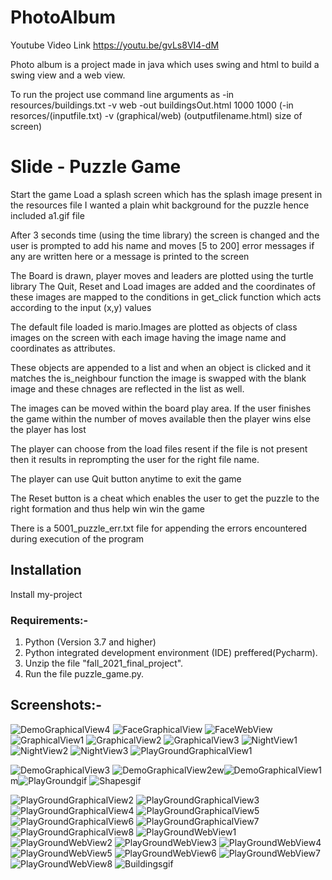 # PhotoAlbum

Youtube Video Link https://youtu.be/gvLs8VI4-dM

Photo album is a project made in java which uses swing and html to build a swing view and a web view. 

To run the project use command line arguments as 
-in resources/buildings.txt -v web -out buildingsOut.html 1000 1000
(-in resorces/(inputfile.txt) -v (graphical/web) (outputfilename.html) size of screen)
# Slide - Puzzle Game

Start the game 
Load a splash screen which has the splash image present in the resources file
I wanted a plain whit background for the puzzle hence included a1.gif file

After 3 seconds time (using the time library) the screen is changed and the user is prompted to 
add his name and moves [5 to 200]
error messages if any are written here or a message is printed to the screen

The Board is drawn, player moves and leaders are plotted using the turtle library
The Quit, Reset and Load images are added and the coordinates of these images are mapped
to the conditions in get_click function which acts according to the input (x,y) values

The default file loaded is mario.Images are plotted as objects of class images on the screen
with each image having the image name and coordinates as attributes.
 
These objects are appended to a list and when an object is clicked and it
matches the is_neighbour function the image is swapped with the blank image and 
these chnages are reflected in the list as well.

The images can be moved within the board play area. If the user finishes the game within 
the number of moves available then the player wins else the player has lost 

The player can choose from the load files resent if the file is not present then 
it results in reprompting the user for the right file name.

The player can use Quit button anytime to exit the game

The Reset button is a cheat which enables the user to get the puzzle to the right formation and thus help win win the game

There is a 5001_puzzle_err.txt file for appending the errors encountered during execution of the program
## Installation
Install my-project 

### Requirements:-

 1. Python (Version 3.7 and higher)
 2. Python integrated development environment (IDE) preffered(Pycharm).
 3. Unzip the file "fall_2021_final_project".
 4. Run the file puzzle_game.py.

## Screenshots:-

![DemoGraphicalView4](https://user-images.githubusercontent.com/65457905/190865441-5b98ff95-f795-431b-8248-28a0b3ed30ae.PNG)
![FaceGraphicalView](https://user-images.githubusercontent.com/65457905/190865443-5b1983bc-d3ea-4c5a-aa35-83124f5be14c.PNG)
![FaceWebView](https://user-images.githubusercontent.com/65457905/190865444-15169dc5-ccff-4055-89b2-fcebced0f5e5.PNG)
![GraphicalView1](https://user-images.githubusercontent.com/65457905/190865445-a1c10d6a-3bf8-45a1-a36d-729c50210271.PNG)
![GraphicalView2](https://user-images.githubusercontent.com/65457905/190865446-80fca2b5-cbbb-4ab3-9ae1-0e0053f37c6e.PNG)
![GraphicalView3](https://user-images.githubusercontent.com/65457905/190865447-9cfc94e0-6f67-4560-8248-81d6819ce8ee.PNG)
![NightView1](https://user-images.githubusercontent.com/65457905/190865448-fdc3f731-f22e-4887-b41b-03625dc68b6a.PNG)
![NightView2](https://user-images.githubusercontent.com/65457905/190865449-fcc0200b-fd39-40a6-8b8b-10354e596b50.PNG)
![NightView3](https://user-images.githubusercontent.com/65457905/190865450-2c4e5173-fe0d-4cda-8681-103e7bcd9e52.PNG)
![PlayGroundGraphicalView1](https://user-images.githubusercontent.com/65457905/190865451-7bb7f757-6224-469b-8134-7db670be2cc2.PNG)

![DemoGraphicalView3](https://user-images.githubusercontent.com/65457905/190865440-d98b528e-a1ce-4f62-b835-2bbd50c6e56a.PNG)
![DemoGraphicalView2](https://user-images.githubusercontent.com/65457905/190865439-20be9cb7-1e58-456e-b488-1b7706f705a9.PNG)ew![DemoGraphicalView1](https://user-images.githubusercontent.com/65457905/190865438-798693ef-9388-497d-a9eb-4fa39e3ce4e3.PNG)m![PlayGroundgif](https://user-images.githubusercontent.com/65457905/190865437-d2a3b8a9-dfa2-475d-ad99-2c12969c0154.gif)
![Shapesgif](https://user-images.githubusercontent.com/65457905/190865435-5ce7b910-a0bb-4e41-aff6-dc10b4ea7ab3.gif)

![PlayGroundGraphicalView2](https://user-images.githubusercontent.com/65457905/190865415-9a00183c-8e11-44ac-a1f4-54b6e6556f35.PNG)
![PlayGroundGraphicalView3](https://user-images.githubusercontent.com/65457905/190865417-2b923a7e-54a3-4ac4-93a7-8324ae841b1d.PNG)
![PlayGroundGraphicalView4](https://user-images.githubusercontent.com/65457905/190865418-60b894b3-5644-470b-b2f1-fcd8ba152430.PNG)
![PlayGroundGraphicalView5](https://user-images.githubusercontent.com/65457905/190865419-57f9c8db-5068-447f-8739-0d0d4446d4d7.PNG)
![PlayGroundGraphicalView6](https://user-images.githubusercontent.com/65457905/190865420-077b8d1c-857f-4505-995c-bbb9e29665f8.PNG)
![PlayGroundGraphicalView7](https://user-images.githubusercontent.com/65457905/190865421-f48b3cd5-14b4-4b96-a91e-37f4d85aa884.PNG)
![PlayGroundGraphicalView8](https://user-images.githubusercontent.com/65457905/190865423-0352fce1-ddf6-4fcc-be07-058a2b1a93cf.PNG)
![PlayGroundWebView1](https://user-images.githubusercontent.com/65457905/190865424-b71bdba7-6809-4464-927b-341ac6214d02.PNG)
![PlayGroundWebView2](https://user-images.githubusercontent.com/65457905/190865425-4993d7ed-805a-4927-a469-aff48d678f8e.PNG)
![PlayGroundWebView3](https://user-images.githubusercontent.com/65457905/190865426-c8a21309-2489-4a0f-9852-4094f7db7824.PNG)
![PlayGroundWebView4](https://user-images.githubusercontent.com/65457905/190865427-52260660-d367-4bb6-8826-60fbd68d5e82.PNG)
![PlayGroundWebView5](https://user-images.githubusercontent.com/65457905/190865428-f33b84e6-c5c4-4937-bebe-2e7f5abd0ed1.PNG)
![PlayGroundWebView6](https://user-images.githubusercontent.com/65457905/190865429-4dd1a2be-cce4-4063-8d6f-943ec4179d2a.PNG)
![PlayGroundWebView7](https://user-images.githubusercontent.com/65457905/190865431-628de8a2-0ddd-40fc-bc76-bcf055e94c8c.PNG)
![PlayGroundWebView8](https://user-images.githubusercontent.com/65457905/190865432-b5bdc9b0-e154-4b82-b360-5090f1d84ae3.PNG)
![Buildingsgif](https://user-images.githubusercontent.com/65457905/190865433-0ac30bed-fe32-428b-abac-c2c539f039ce.gif)


